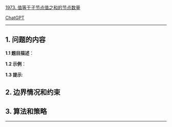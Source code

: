 [1973. 值等于子节点值之和的节点数量](https://leetcode.cn/problems/count-nodes-equal-to-sum-of-descendants)

[ChatGPT](chat.openai.com)

---

## 1. 问题的内容
**1.1 题目描述**：

**1.2 示例**：

**1.3 提示**:

## 2. 边界情况和约束


## 3. 算法和策略

---

